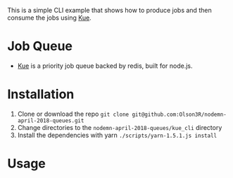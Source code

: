 This is a simple CLI example that shows how to produce jobs and then consume the jobs using [Kue](https://github.com/Automattic/kue).

# Job Queue
- [Kue](https://github.com/Automattic/kue) is a priority job queue backed by redis, built for node.js.

# Installation

1. Clone or download the repo `git clone git@github.com:Olson3R/nodemn-april-2018-queues.git`
2. Change directories to the `nodemn-april-2018-queues/kue_cli` directory
3. Install the dependencies with yarn `./scripts/yarn-1.5.1.js install`

# Usage
